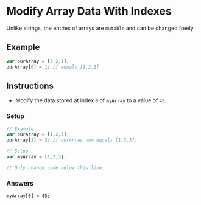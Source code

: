 # Modify Array Data With Indexes

Unlike strings, the entries of arrays are
 `mutable` and can be changed freely.

## Example

```javascript
var ourArray = [3,2,1];
ourArray[0] = 1; // equals [1,2,1]
```

## Instructions
 - Modify the data stored at index `0` of `myArray` to a value of `45`.

### Setup

```javascript
// Example
var ourArray = [1,2,3];
ourArray[1] = 3; // ourArray now equals [1,3,3].

// Setup
var myArray = [1,2,3];

// Only change code below this line.
```

### Answers

`myArray[0] = 45;`
